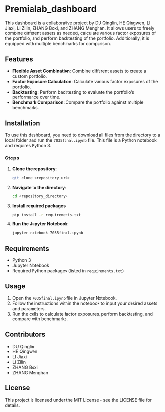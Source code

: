# Premialab_dashboard

This dashboard is a collaborative project by DU Qinglin, HE Qingwen, LI Jiaxi, Li Zilin, ZHANG Boxi, and ZHANG Menghan. It allows users to freely combine different assets as needed, calculate various factor exposures of the portfolio, and perform backtesting of the portfolio. Additionally, it is equipped with multiple benchmarks for comparison.

## Features

- **Flexible Asset Combination**: Combine different assets to create a custom portfolio.
- **Factor Exposure Calculation**: Calculate various factor exposures of the portfolio.
- **Backtesting**: Perform backtesting to evaluate the portfolio's performance over time.
- **Benchmark Comparison**: Compare the portfolio against multiple benchmarks.

## Installation

To use this dashboard, you need to download all files from the directory to a local folder and run the `7035final.ipynb` file. This file is a Python notebook and requires Python 3.

### Steps

1. **Clone the repository**:
    ```bash
    git clone <repository_url>
    ```
2. **Navigate to the directory**:
    ```bash
    cd <repository_directory>
    ```
3. **Install required packages**:
    ```bash
    pip install -r requirements.txt
    ```
4. **Run the Jupyter Notebook**:
    ```bash
    jupyter notebook 7035final.ipynb
    ```

## Requirements

- Python 3
- Jupyter Notebook
- Required Python packages (listed in `requirements.txt`)

## Usage

1. Open the `7035final.ipynb` file in Jupyter Notebook.
2. Follow the instructions within the notebook to input your desired assets and parameters.
3. Run the cells to calculate factor exposures, perform backtesting, and compare with benchmarks.

## Contributors

- DU Qinglin
- HE Qingwen
- LI Jiaxi
- Li Zilin
- ZHANG Boxi
- ZHANG Menghan

## License

This project is licensed under the MIT License - see the LICENSE file for details.

